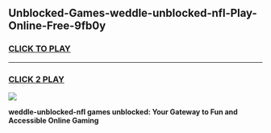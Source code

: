 
## Unblocked-Games-weddle-unblocked-nfl-Play-Online-Free-9fb0y
<h3>
<a href="https://premium76.site?title=weddle-unblocked-nfl&ref=26A">CLICK TO PLAY</a></h3>
<hr>

<h3>
<a href="https://premium76.site?title=weddle-unblocked-nfl&ref=26A">CLICK 2 PLAY</a>
  
</h3>

<a href="https://premium76.site?title=weddle-unblocked-nfl&ref=26A"><img src="https://clearcache.store/games.png"></a>


**weddle-unblocked-nfl games unblocked: Your Gateway to Fun and Accessible Online Gaming**
